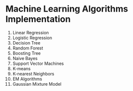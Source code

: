 # Machine Learning Algorithms Implementation
1. Linear Regression
2. Logistic Regression
3. Decision Tree
4. Random Forest
5. Boosting Tree
5. Naive Bayes
6. Support Vector Machines
7. K-means
8. K-nearest Neighbors
9. EM Algorithms
10. Gaussian Mixture Model
